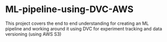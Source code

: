 # ML-pipeline-using-DVC-AWS
This project covers the end to end understanding for creating an ML pipeline and working around it using DVC for  experiment tracking and data versioning (using AWS S3)
